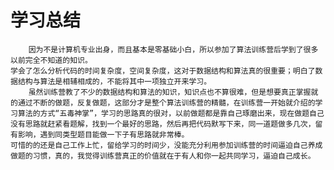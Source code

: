 # 学习总结
 		因为不是计算机专业出身，而且基本是零基础小白，所以参加了算法训练营后学到了很多以前完全不知道的知识。
    学会了怎么分析代码的时间复杂度，空间复杂度，这对于数据结构和算法真的很重要；明白了数据结构与算法是相辅相成的，不能将其中一项独立开来学习。
		虽然训练营教了不少的数据结构和算法的知识，知识点也不算很难，但是想要真正掌握就的通过不断的做题，反复做题，这部分才是整个算法训练营的精髓，在训练营一开始就介绍的学习算法的方式“五毒神掌”，学习的思路真的很对，以前做题都是靠自己琢磨出来，现在做题自己没有思路就赶紧看题解，找到一个最好的思路，然后再把代码默写下来，同一道题做多几次，留有影响，遇到同类型题目能做一下子有思路就非常棒。
    可惜的的还是自己工作上忙，留给学习的时间少，没能充分利用参加训练营的时间逼迫自己养成做题的习惯，真的，我觉得训练营真正的价值就在于有人和你一起共同学习，逼迫自己成长。
